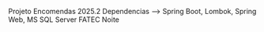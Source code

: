 Projeto Encomendas  2025.2
Dependencias --> Spring Boot, Lombok, Spring Web, MS SQL Server
FATEC Noite
